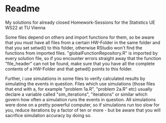 # Readme
My solutions for already closed Homework-Sessions for the Statistics UE WS22 at TU Vienna

Some files depend on others and import functions for them, so be aware that you must have all files from a certain HW-Folder in the same folder and that you set setwd()
to this folder, otherwise RStudio won't find the functions from imported files. "globalFunctionRepository.R" is imported by every solution file, so if you encounter errors
straight away that the function "file_header" can not be found, make sure that you have all the complete contents of a HW-Folder and that getwd() points to this folder.

Further, i use simulations in some files to verify calculated results by simulating the events in question. Files which use simulations (those files that end with a, for example
"problem 1a.R", "problem 2a.R" etc) usually declare a variable called "sim_iterations", "iterations" or similar which govern how often a simulation runs the events in question.
All simulations were done on a pretty powerful computer, so if simulations run too slow for you, reduce iterations by a factor of ten or more - but be aware that you will sacrifice
simulation accuracy by doing so.
